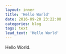 ```yaml
---
layout: inner
title: 'Hello World'
date: 2016-09-20 23:22:00
categories: blog
tags: text
lead_text: 'Hello World'
---
```


Hello World.
